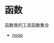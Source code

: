 # 函数

函数类的工具函数集合

- [noop](https://github.com/Hyhello/utils/blob/master/packages/Function/noop/README.md)
